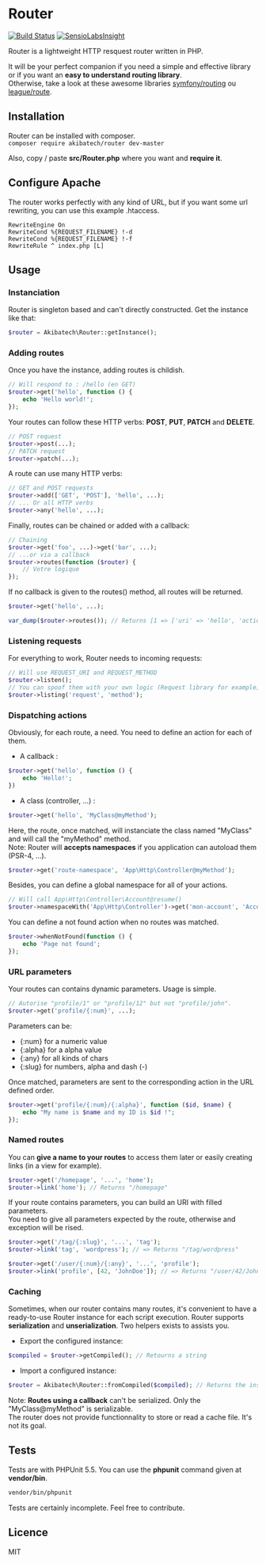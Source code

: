 # Router

[![Build Status](https://travis-ci.org/AkibaTech/Router.svg?branch=master)](https://travis-ci.org/AkibaTech/Router) [![SensioLabsInsight](https://insight.sensiolabs.com/projects/646acaa9-b90b-4d71-b6e3-ebe9a377b622/mini.png?branch=master)](https://insight.sensiolabs.com/projects/646acaa9-b90b-4d71-b6e3-ebe9a377b622)

Router is a lightweight HTTP resquest router written in PHP.  

It will be your perfect companion if you need a simple and effective library or if you want an **easy to understand routing library**.  
Otherwise, take a look at these awesome libraries [symfony/routing](https://symfony.com/doc/current/components/routing.html) ou [league/route](http://route.thephpleague.com/).  

## Installation

Router can be installed with composer.  
`composer require akibatech/router dev-master`

Also, copy / paste **src/Router.php** where you want and **require it**.  

## Configure Apache

The router works perfectly with any kind of URL, but if you want some url rewriting, you can use this example .htaccess.  

```
RewriteEngine On
RewriteCond %{REQUEST_FILENAME} !-d
RewriteCond %{REQUEST_FILENAME} !-f
RewriteRule ^ index.php [L]
```

## Usage

### Instanciation

Router is singleton based and can't directly constructed. Get the instance like that:  

```php
$router = Akibatech\Router::getInstance();
```

### Adding routes

Once you have the instance, adding routes is childish.  

```php
// Will respond to : /hello (en GET)
$router->get('hello', function () {
	echo 'Hello world!';
});
```

Your routes can follow these HTTP verbs: **POST**, **PUT**, **PATCH** and **DELETE**.  

```php
// POST request
$router->post(...);
// PATCH request
$router->patch(...);
```

A route can use many HTTP verbs:  

```php
// GET and POST requests
$router->add(['GET', 'POST'], 'hello', ...);
// ... Or all HTTP verbs
$router->any('hello', ...);
```

Finally, routes can be chained or added with a callback:  

```php
// Chaining
$router->get('foo', ...)->get('bar', ...);
// ...or via a callback
$router->routes(function ($router) {
	// Votre logique
});
```

If no callback is given to the routes() method, all routes will be returned.  

```php
$router->get('hello', ...);

var_dump($router->routes()); // Returns [1 => ['uri' => 'hello', 'action' => '...']]
```

### Listening requests

For everything to work, Router needs to incoming requests:
```php
// Will use REQUEST_URI and REQUEST_METHOD
$router->listen();
// You can spoof them with your own logic (Request library for example).
$router->listing('request', 'method');
```

### Dispatching actions

Obviously, for each route, a need. You need to define an action for each of them.  

- A callback :

```php
$router->get('hello', function () {
	echo 'Hello!';
})
```

- A class (controller, ...) :

```php
$router->get('hello', 'MyClass@myMethod');
```

Here, the route, once matched, will instanciate the class named "MyClass" and will call the "myMethod" method.  
Note: Router will **accepts namespaces** if you application can autoload them (PSR-4, ...).  

```php
$router->get('route-namespace', 'App\Http\Controller@myMethod');
```

Besides, you can define a global namespace for all of your actions.  

```php
// Will call App\Http\Controller\Account@resume()
$router->namespaceWith('App\Http\Controller')->get('mon-account', 'Account@resume');
```

You can define a not found action when no routes was matched.  

```php
$router->whenNotFound(function () {
    echo 'Page not found';
});
```

### URL parameters

Your routes can contains dynamic parameters. Usage is simple.  

```php
// Autorise "profile/1" or "profile/12" but not "profile/john".
$router->get('profile/{:num}', ...);
```

Parameters can be:  

- {:num} for a numeric value
- {:alpha} for a alpha value
- {:any} for all kinds of chars
- {:slug} for numbers, alpha and dash (-)

Once matched, parameters are sent to the corresponding action in the URL defined order.  

```php
$router->get('profile/{:num}/{:alpha}', function ($id, $name) {
	echo "My name is $name and my ID is $id !";
});
```

### Named routes

You can **give a name to your routes** to access them later or easily creating links (in a view for example).  

```php
$router->get('/homepage', '...', 'home');
$router->link('home'); // Returns "/homepage"
```

If your route contains parameters, you can build an URI with filled parameters.  
You need to give all parameters expected by the route, otherwise and exception will be rised.  

```php
$router->get('/tag/{:slug}', '...', 'tag');
$router->link('tag', 'wordpress'); // => Returns "/tag/wordpress"

$router->get('/user/{:num}/{:any}', '...', 'profile');
$router->link('profile', [42, 'JohnDoe']); // => Returns "/user/42/JohnDoe"
```

### Caching

Sometimes, when our router contains many routes, it's convenient to have a ready-to-use Router instance for each script execution. 
Router supports **serialization** and **unserialization**. Two helpers exists to assists you.  

- Export the configured instance:

```php
$compiled = $router->getCompiled(); // Retourns a string
```

- Import a configured instance:

```php
$router = Akibatech\Router::fromCompiled($compiled); // Returns the instance previously configured
```

Note: **Routes using a callback** can't be serialized. Only the "MyClass@myMethod" is serializable.  
The router does not provide functionnality to store or read a cache file. It's not its goal.  

## Tests

Tests are with PHPUnit 5.5. You can use the **phpunit** command given at **vendor/bin**.  

```bash
vendor/bin/phpunit
```

Tests are certainly incomplete. Feel free to contribute.  

## Licence

MIT
